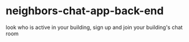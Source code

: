 # neighbors-chat-app-back-end
look who is active in your building, sign up and join your building's chat room

